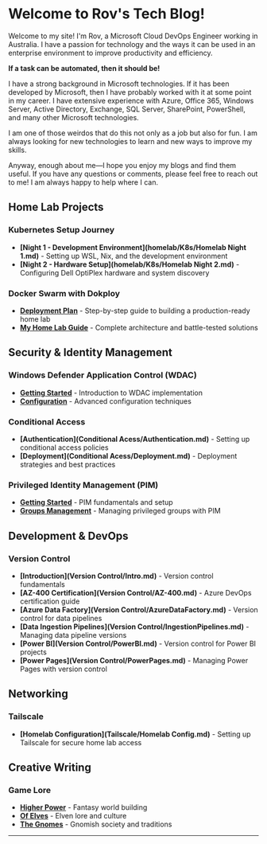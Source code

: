 # Welcome to Rov's Tech Blog!

Welcome to my site! I'm Rov, a Microsoft Cloud DevOps Engineer working in Australia. I have a passion for technology and the ways it can be used in an enterprise environment to improve productivity and efficiency.

**If a task can be automated, then it should be!**

I have a strong background in Microsoft technologies. If it has been developed by Microsoft, then I have probably worked with it at some point in my career. I have extensive experience with Azure, Office 365, Windows Server, Active Directory, Exchange, SQL Server, SharePoint, PowerShell, and many other Microsoft technologies.

I am one of those weirdos that do this not only as a job but also for fun. I am always looking for new technologies to learn and new ways to improve my skills.

Anyway, enough about me—I hope you enjoy my blogs and find them useful. If you have any questions or comments, please feel free to reach out to me! I am always happy to help where I can.

## Home Lab Projects

### Kubernetes Setup Journey
- **[Night 1 - Development Environment](homelab/K8s/Homelab Night 1.md)** - Setting up WSL, Nix, and the development environment
- **[Night 2 - Hardware Setup](homelab/K8s/Homelab Night 2.md)** - Configuring Dell OptiPlex hardware and system discovery

### Docker Swarm with Dokploy
- **[Deployment Plan](homelab/Dokploy/Plan.md)** - Step-by-step guide to building a production-ready home lab
- **[My Home Lab Guide](homelab/Dokploy/MyHomeLab.md)** - Complete architecture and battle-tested solutions

## Security & Identity Management

### Windows Defender Application Control (WDAC)
- **[Getting Started](WDAC/GettingStarted.md)** - Introduction to WDAC implementation
- **[Configuration](WDAC/configuration.md)** - Advanced configuration techniques

### Conditional Access
- **[Authentication](Conditional Acess/Authentication.md)** - Setting up conditional access policies
- **[Deployment](Conditional Acess/Deployment.md)** - Deployment strategies and best practices

### Privileged Identity Management (PIM)
- **[Getting Started](PIM/GettingStarted.md)** - PIM fundamentals and setup
- **[Groups Management](PIM/Groups.md)** - Managing privileged groups with PIM

## Development & DevOps

### Version Control
- **[Introduction](Version Control/Intro.md)** - Version control fundamentals
- **[AZ-400 Certification](Version Control/AZ-400.md)** - Azure DevOps certification guide
- **[Azure Data Factory](Version Control/AzureDataFactory.md)** - Version control for data pipelines
- **[Data Ingestion Pipelines](Version Control/IngestionPipelines.md)** - Managing data pipeline versions
- **[Power BI](Version Control/PowerBI.md)** - Version control for Power BI projects
- **[Power Pages](Version Control/PowerPages.md)** - Managing Power Pages with version control

## Networking

### Tailscale
- **[Homelab Configuration](Tailscale/Homelab Config.md)** - Setting up Tailscale for secure home lab access

## Creative Writing

### Game Lore
- **[Higher Power](Game/HigherPower.md)** - Fantasy world building
- **[Of Elves](Game/OfElves.md)** - Elven lore and culture
- **[The Gnomes](Game/TheGnomes.md)** - Gnomish society and traditions

---

